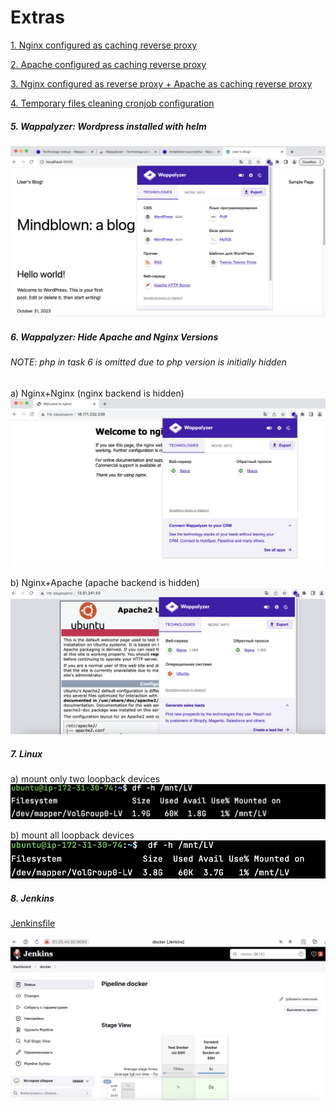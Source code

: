 # Extras

[1. Nginx configured as caching reverse proxy](nginx)

[2. Apache configured as caching reverse proxy](apache)

[3. Nginx configured as reverse proxy + Apache as caching reverse proxy](nginx+apache)

[4. Temporary files cleaning cronjob configuration](clean_14d_5mb.md)

##### 5. Wappalyzer: Wordpress installed with helm
![5. Wappalyzer: Wordpress installed with helm](wappalyzer/wordpress/wappalyzer-php.png)

##### 6. Wappalyzer: Hide Apache and Nginx Versions
###### NOTE: php in task 6 is omitted due to php version is initially hidden 

 a) Nginx+Nginx (nginx backend is hidden)
![6. Wappalyzer: Nginx+Nginx](wappalyzer/nginx/wappalyzer-nginx-hidden.png)

 b) Nginx+Apache (apache backend is hidden)
![6. Wappalyzer: Nginx+Apache](wappalyzer/nginx+apache/wappalyzer-nginx+apache-hidden.png)

##### 7. Linux

 a) mount only two loopback devices
![7. 1](linux/linux-1.png)

 b) mount all loopback devices
![7. 2](linux/linux-2.png)

##### 8. Jenkins
[Jenkinsfile](jenkins/Jenkinsfile)

![8. Jenkins](jenkins/jenkins.png)